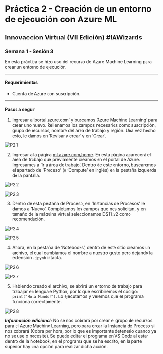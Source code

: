 # Práctica 2 - Creación de un entorno de ejecución con Azure ML

## Innovaccion Virtual (VII Edición) #IAWizards

### Semana 1 - Sesión 3
En esta práctica se hizo uso del recurso de Azure Machine Learning para crear un entorno de ejecución.

----------------------------------------------------------

#### Requerimientos
- Cuenta de Azure con suscripción.

----------------------------------------------------------

#### Pasos a seguir

1. Ingresar a ‘portal.azure.com’ y buscamos ‘Azure Machine Learning’ para crear uno nuevo. Rellenamos los campos necesarios como suscripción, grupo de recursos, nombre del área de trabajo y región. Una vez hecho esto, le damos en ‘Revisar y crear’ y en ‘Crear’.

![P2I1](https://github.com/AlbertoSF99/Practica-2/blob/main/Images/Sesi%C3%B3n%203%20-%20P2%2001.PNG)

2. Ingresar a la página [ml.azure.com/home](ml.azure.com/home). En esta página aparecerá el área de trabajo que previamente creamos en el portal de Azure. Ingresamos a ‘Ir a área de trabajo’. Dentro de este entorno, buscaremos el apartado de ‘Proceso’ (o ‘Compute’ en inglés) en la pestaña izquierda de la pantalla.

![P2I2](https://github.com/AlbertoSF99/Practica-2/blob/main/Images/Sesi%C3%B3n%203%20-%20P2%2002.PNG)

![P2I3](https://github.com/AlbertoSF99/Practica-2/blob/main/Images/Sesi%C3%B3n%203%20-%20P2%2003.PNG)

3. Dentro de esta pestaña de Proceso, en ‘Instancias de Procesos’ le damos a ‘Nuevo’. Completamos los campos que nos solicitan, y en tamaño de la máquina virtual seleccionamos DS11_v2 como recomendación.

![P2I4](https://github.com/AlbertoSF99/Practica-2/blob/main/Images/Sesi%C3%B3n%203%20-%20P2%2004.PNG)

![P2I5](https://github.com/AlbertoSF99/Practica-2/blob/main/Images/Sesi%C3%B3n%203%20-%20P2%2005.PNG)

4. Ahora, en la pestaña de ‘Notebooks’, dentro de este sitio creamos un archivo, el cual cambiamos el nombre a nuestro gusto pero dejando la extensión `.ipynb` intacta.

![P2I6](https://github.com/AlbertoSF99/Practica-2/blob/main/Images/Sesi%C3%B3n%203%20-%20P2%2006.PNG)

![P2I7](https://github.com/AlbertoSF99/Practica-2/blob/main/Images/Sesi%C3%B3n%203%20-%20P2%2007.PNG)

5. Habiendo creado el archivo, se abrirá un entorno de trabajo para trabajar en lenguaje Python, por lo que escribiremos el código: `print(“Hola Mundo!”)`. Lo ejecutamos y veremos que el programa funciona correctamente.

![P2I8](https://github.com/AlbertoSF99/Practica-2/blob/main/Images/Sesi%C3%B3n%203%20-%20P2%2008.PNG)

***Información adicional:*** No se nos cobrará por crear el grupo de recursos para el Azure Machine Learning, pero para crear la Instancia de Proceso si nos cobrará (Cobra por hora, por lo que es importante detenerlo cuando ya no se use o necesite). Se puede editar el programa en VS Code al estar dentro de la Notebook, en el programa que se ha escrito, en la parte superior hay una opción para realizar dicha acción.
